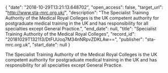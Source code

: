 {
  "date": "2018-10-29T13:21:13.648702", 
  "open_access": false, 
  "target_url": "http://www.sta-mrc.org.uk/", 
  "description": "The Specialist Training Authority of the Medical Royal Colleges is the UK competent authority for postgraduate medical training in the UK and has responsibility for all specialties except General Practice.", 
  "end_date": null, 
  "title": "Specialist Training Authority of the Medical Royal Colleges", 
  "record_id": "20181029T132113/DtFUUoq7M34nNRpvZDKLAw==", 
  "publisher": "sta-mrc.org.uk", 
  "start_date": null
}

The Specialist Training Authority of the Medical Royal Colleges is the UK competent authority for postgraduate medical training in the UK and has responsibility for all specialties except General Practice.